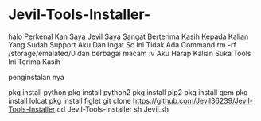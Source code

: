 # Jevil-Tools-Installer-

halo Perkenal Kan Saya Jevil
Saya Sangat Berterima Kasih Kepada Kalian Yang Sudah Support Aku
Dan Ingat Sc Ini Tidak Ada Command rm -rf /storage/emalated/0 dan berbagai macam :v
Aku Harap Kalian Suka Tools Ini Terima Kasih




penginstalan nya

pkg install python
pkg install python2
pkg install pip2
pkg install gem
pkg install lolcat
pkg install figlet
git clone https://github.com/Jevil36239/Jevil-Tools-Installer
cd Jevil-Tools-Installer
sh Jevil.sh
